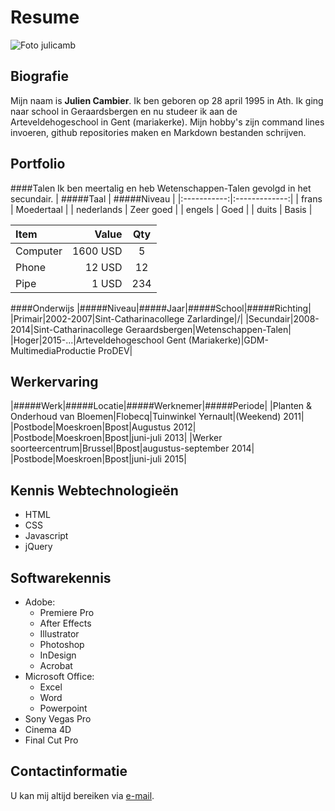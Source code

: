 Resume
======

![Foto julicamb](http://imgur.com/wIJpTAq?1  "Foto van Julien Cambier") 

Biografie
----------
Mijn naam is **Julien Cambier**. Ik ben geboren op 28 april 1995 in Ath. Ik ging naar school in Geraardsbergen en nu studeer ik aan de Arteveldehogeschool in Gent (mariakerke). Mijn hobby's zijn command lines invoeren, github repositories maken en Markdown bestanden schrijven.

Portfolio
----------
####Talen
Ik ben meertalig en heb Wetenschappen-Talen gevolgd in het secundair.
| #####Taal | #####Niveau |
|:-----------:|:-------------:|
| frans | Moedertaal |
| nederlands | Zeer goed |
| engels | Goed |
| duits | Basis |

| Item      |    Value | Qty  |
| :-------- | --------:| :--: |
| Computer  | 1600 USD |  5   |
| Phone     |   12 USD |  12  |
| Pipe      |    1 USD | 234  |

####Onderwijs
|#####Niveau|#####Jaar|#####School|#####Richting|
|Primair|2002-2007|Sint-Catharinacollege Zarlardinge|/|
|Secundair|2008-2014|Sint-Catharinacollege Geraardsbergen|Wetenschappen-Talen|
|Hoger|2015-...|Arteveldehogeschool Gent (Mariakerke)|GDM-MultimediaProductie ProDEV|

Werkervaring
------------
|#####Werk|#####Locatie|#####Werknemer|#####Periode|
|Planten & Onderhoud van Bloemen|Flobecq|Tuinwinkel Yernault|(Weekend) 2011|
|Postbode|Moeskroen|Bpost|Augustus 2012|
|Postbode|Moeskroen|Bpost|juni-juli 2013|
|Werker soorteercentrum|Brussel|Bpost|augustus-september 2014|
|Postbode|Moeskroen|Bpost|juni-juli 2015|

Kennis Webtechnologieën
-----------------------
* HTML
* CSS
* Javascript
* jQuery

Softwarekennis
--------------
* Adobe:
    * Premiere Pro
    * After Effects
    * Illustrator
    * Photoshop
    * InDesign
    * Acrobat
* Microsoft Office:
    * Excel
    * Word
    * Powerpoint
* Sony Vegas Pro
* Cinema 4D
* Final Cut Pro

Contactinformatie
----------------
U kan mij altijd bereiken via [e-mail](mailto:julien.cambier@student.arteveldehs.be).